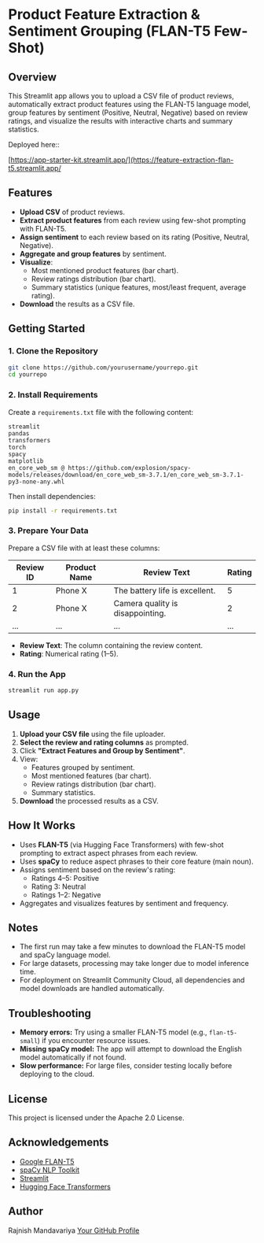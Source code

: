 # Product Feature Extraction & Sentiment Grouping (FLAN-T5 Few-Shot)

## Overview

This Streamlit app allows you to upload a CSV file of product reviews, automatically extract product features using the FLAN-T5 language model, group features by sentiment (Positive, Neutral, Negative) based on review ratings, and visualize the results with interactive charts and summary statistics.

Deployed here:: 

[[https://app-starter-kit.streamlit.app/](https://feature-extraction-flan-t5.streamlit.app/
](https://feature-extraction-flan-t5.streamlit.app/)

## Features

- **Upload CSV** of product reviews.
- **Extract product features** from each review using few-shot prompting with FLAN-T5.
- **Assign sentiment** to each review based on its rating (Positive, Neutral, Negative).
- **Aggregate and group features** by sentiment.
- **Visualize**:
  - Most mentioned product features (bar chart).
  - Review ratings distribution (bar chart).
  - Summary statistics (unique features, most/least frequent, average rating).
- **Download** the results as a CSV file.

## Getting Started

### 1. Clone the Repository

```bash
git clone https://github.com/yourusername/yourrepo.git
cd yourrepo
```

### 2. Install Requirements

Create a `requirements.txt` file with the following content:

```
streamlit
pandas
transformers
torch
spacy
matplotlib
en_core_web_sm @ https://github.com/explosion/spacy-models/releases/download/en_core_web_sm-3.7.1/en_core_web_sm-3.7.1-py3-none-any.whl
```

Then install dependencies:

```bash
pip install -r requirements.txt
```

### 3. Prepare Your Data

Prepare a CSV file with at least these columns:

| Review ID | Product Name | Review Text                        | Rating |
|-----------|-------------|------------------------------------|--------|
| 1         | Phone X     | The battery life is excellent.     | 5      |
| 2         | Phone X     | Camera quality is disappointing.   | 2      |
| ...       | ...         | ...                                | ...    |

- **Review Text**: The column containing the review content.
- **Rating**: Numerical rating (1–5).

### 4. Run the App

```bash
streamlit run app.py
```

## Usage

1. **Upload your CSV file** using the file uploader.
2. **Select the review and rating columns** as prompted.
3. Click **"Extract Features and Group by Sentiment"**.
4. View:
   - Features grouped by sentiment.
   - Most mentioned features (bar chart).
   - Review ratings distribution (bar chart).
   - Summary statistics.
5. **Download** the processed results as a CSV.

## How It Works

- Uses **FLAN-T5** (via Hugging Face Transformers) with few-shot prompting to extract aspect phrases from each review.
- Uses **spaCy** to reduce aspect phrases to their core feature (main noun).
- Assigns sentiment based on the review's rating:
  - Ratings 4–5: Positive
  - Rating 3: Neutral
  - Ratings 1–2: Negative
- Aggregates and visualizes features by sentiment and frequency.

## Notes

- The first run may take a few minutes to download the FLAN-T5 model and spaCy language model.
- For large datasets, processing may take longer due to model inference time.
- For deployment on Streamlit Community Cloud, all dependencies and model downloads are handled automatically.

## Troubleshooting

- **Memory errors:** Try using a smaller FLAN-T5 model (e.g., `flan-t5-small`) if you encounter resource issues.
- **Missing spaCy model:** The app will attempt to download the English model automatically if not found.
- **Slow performance:** For large files, consider testing locally before deploying to the cloud.

## License

This project is licensed under the Apache 2.0 License.

## Acknowledgements

- [Google FLAN-T5](https://huggingface.co/google/flan-t5-base)
- [spaCy NLP Toolkit](https://spacy.io/)
- [Streamlit](https://streamlit.io/)
- [Hugging Face Transformers](https://huggingface.co/transformers/)

## Author

Rajnish Mandavariya
[Your GitHub Profile](https://github.com/rajnishvitc23)
